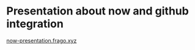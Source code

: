 # Presentation about now and github integration

[now-presentation.frago.xyz](https://now-presentation.frago.xyz)